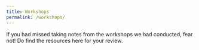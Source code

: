 ```yaml
---
title: Workshops
permalink: /workshops/
---
```

If you had missed taking notes from the workshops we had conducted, fear not! Do find the resources here for your review.

